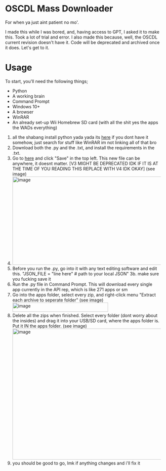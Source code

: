 # OSCDL Mass Downloader
For when ya just aint patient no mo'.

I made this while I was bored, and, having access to GPT, I asked it to make this. Took a lot of trial and error.
I also made this because, well, the OSCDL current revision doesn't have it. Code will be deprecated and archived once it does. 
Let's get to it.

# Usage 
To start, you'll need the following things;
* Python
* A working brain
* Command Prompt
* Windows 10+
* A browser
* WinRAR
* An already set-up Wii Homebrew SD card (with all the shit yes the apps the WADs everything)
1. all the shabang install python yada yada its [here](https://www.python.org/downloads/) if you dont have it somehow, just search for stuff like WinRAR im not linking all of that bro
2. Download both the .py and the .txt, and install the requirements in the .txt.
3. Go to [here](https://hbb1.oscwii.org/api/v3/contents) and click "Save" in the top left. This new file can be anywhere, it doesnt matter. [V3 MIGHT BE DEPRECATED IDK IF IT IS AT THE TIME OF YOU READING THIS REPLACE WITH V4 IDK OKAY] (see image)
4. <img width="754" height="286" alt="image" src="https://github.com/user-attachments/assets/ab159839-2687-4120-93a3-1708cc4c6608" />
5. Before you run the .py, go into it with any text editing software and edit this.
"JSON_FILE = "line here"  # path to your local JSON"
3b. make sure you fucking save it
6. Run the .py file in Command Prompt. This will download every single app currently in the API rep, which is like 271 apps or sm
7. Go into the apps folder, select every zip, and right-click menu "Extract each archive to seperate folder" (see image)
   <img width="309" height="30" alt="image" src="https://github.com/user-attachments/assets/ea4e364d-ecae-4f38-8585-c9dbe63ad85b" />
8. Delete all the zips when finished. Select every folder (dont worry about the insides) and drag it into your USB/SD card, where the apps folder is. Put it IN the apps folder. (see image)
   <img width="661" height="424" alt="image" src="https://github.com/user-attachments/assets/ff7a8bee-a2c8-4a8f-af53-ba1a0296ba0f" />
9. you should be good to go, lmk if anything changes and i'll fix it
